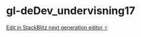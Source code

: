 # gl-deDev_undervisning17

[Edit in StackBlitz next generation editor ⚡️](https://stackblitz.com/~/github.com/MaksymDramaretskyi-1/gl-deDev_undervisning17)